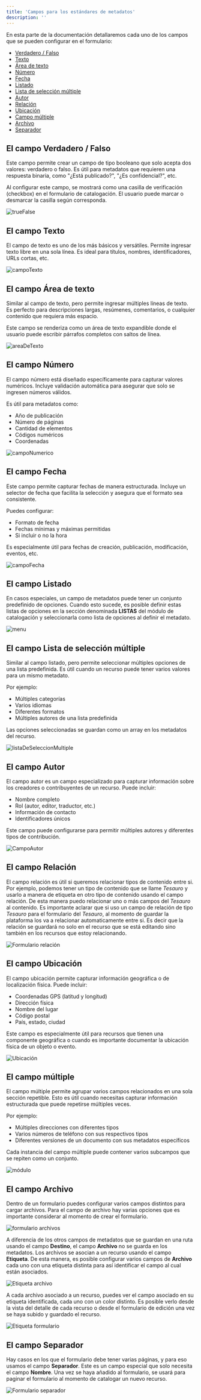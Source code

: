 ```yaml
---
title: 'Campos para los estándares de metadatos'
description: ''
---
```


En esta parte de la documentación detallaremos cada uno de los campos que se pueden configurar en el formulario:

- [Verdadero / Falso](#el-campo-verdadero--falso)
- [Texto](#el-campo-texto)
- [Área de texto](#el-campo-área-de-texto)
- [Número](#el-campo-número)
- [Fecha](#el-campo-fecha)
- [Listado](#el-campo-listado)
- [Lista de selección múltiple](#el-campo-lista-de-selección-múltiple)
- [Autor](#el-campo-autor)
- [Relación](#el-campo-relación)
- [Ubicación](#el-campo-ubicación)
- [Campo múltiple](#el-campo-múltiple)
- [Archivo](#el-campo-archivo)
- [Separador](#el-campo-separador)

## El campo Verdadero / Falso

Este campo permite crear un campo de tipo booleano que solo acepta dos valores: verdadero o falso. Es útil para metadatos que requieren una respuesta binaria, como "¿Está publicado?", "¿Es confidencial?", etc.

Al configurar este campo, se mostrará como una casilla de verificación (checkbox) en el formulario de catalogación. El usuario puede marcar o desmarcar la casilla según corresponda.

![trueFalse](/archihub.github.io/imagenes/truefalse.png)



## El campo Texto

El campo de texto es uno de los más básicos y versátiles. Permite ingresar texto libre en una sola línea. Es ideal para títulos, nombres, identificadores, URLs cortas, etc.

![campoTexto](/archihub.github.io/imagenes/campoTexto.png)


## El campo Área de texto

Similar al campo de texto, pero permite ingresar múltiples líneas de texto. Es perfecto para descripciones largas, resúmenes, comentarios, o cualquier contenido que requiera más espacio.

Este campo se renderiza como un área de texto expandible donde el usuario puede escribir párrafos completos con saltos de línea.

![areaDeTexto](/archihub.github.io/imagenes/areaDeTexto.png)

## El campo Número

El campo número está diseñado específicamente para capturar valores numéricos. Incluye validación automática para asegurar que solo se ingresen números válidos.

Es útil para metadatos como:
- Año de publicación
- Número de páginas
- Cantidad de elementos
- Códigos numéricos
- Coordenadas

![campoNumerico](/archihub.github.io/imagenes/campoNumerico.png)


## El campo Fecha

Este campo permite capturar fechas de manera estructurada. Incluye un selector de fecha que facilita la selección y asegura que el formato sea consistente.

Puedes configurar:
- Formato de fecha
- Fechas mínimas y máximas permitidas
- Si incluir o no la hora

Es especialmente útil para fechas de creación, publicación, modificación, eventos, etc.

![campoFecha](/archihub.github.io/imagenes/campoFecha.png)


## El campo Listado

En casos especiales, un campo de metadatos puede tener un conjunto predefinido de opciones. Cuando esto sucede, es posible definir estas listas de opciones en la sección denominada __LISTAS__ del módulo de catalogación y seleccionarla como lista de opciones al definir el metadato.

![menu](/archihub.github.io/imagenes/listados.png)

## El campo Lista de selección múltiple

Similar al campo listado, pero permite seleccionar múltiples opciones de una lista predefinida. Es útil cuando un recurso puede tener varios valores para un mismo metadato.

Por ejemplo:
- Múltiples categorías
- Varios idiomas
- Diferentes formatos
- Múltiples autores de una lista predefinida

Las opciones seleccionadas se guardan como un array en los metadatos del recurso.

![listaDeSeleccionMultiple](/archihub.github.io/imagenes/listaDeSeleccionMultiple.png)


## El campo Autor

El campo autor es un campo especializado para capturar información sobre los creadores o contribuyentes de un recurso. Puede incluir:
- Nombre completo
- Rol (autor, editor, traductor, etc.)
- Información de contacto
- Identificadores únicos

Este campo puede configurarse para permitir múltiples autores y diferentes tipos de contribución.

![CampoAutor](/archihub.github.io/imagenes/campoAuthor.png)


## El campo Relación

El campo relación es útil si queremos relacionar tipos de contenido entre si. Por ejemplo, podemos tener un tipo de contenido que se llame _Tesauro_ y usarlo a manera de etiqueta en otro tipo de contenido usando el campo relación. De esta manera puedo relacionar uno o más campos del _Tesauro_ al contenido. Es importante aclarar que si uso un campo de relación de tipo _Tesauro_ para el formulario del _Tesauro_, al momento de guardar la plataforma los va a relacionar automaticamente entre si. Es decir que la relación se guardará no solo en el recurso que se está editando sino también en los recursos que estoy relacionando.

![Formulario relación](/archihub.github.io/imagenes/formulario_relacion.png)

## El campo Ubicación

El campo ubicación permite capturar información geográfica o de localización física. Puede incluir:
- Coordenadas GPS (latitud y longitud)
- Dirección física
- Nombre del lugar
- Código postal
- País, estado, ciudad

Este campo es especialmente útil para recursos que tienen una componente geográfica o cuando es importante documentar la ubicación física de un objeto o evento.

![Ubicación](/archihub.github.io/imagenes/ubicacion.png)

## El campo múltiple

El campo múltiple permite agrupar varios campos relacionados en una sola sección repetible. Esto es útil cuando necesitas capturar información estructurada que puede repetirse múltiples veces.

Por ejemplo:
- Múltiples direcciones con diferentes tipos
- Varios números de teléfono con sus respectivos tipos
- Diferentes versiones de un documento con sus metadatos específicos

Cada instancia del campo múltiple puede contener varios subcampos que se repiten como un conjunto.

![módulo](/archihub.github.io/imagenes/multiple.png)


## El campo Archivo

Dentro de un formulario puedes configurar varios campos distintos para cargar archivos. Para el campo de archivo hay varias opciones que es importante considerar al momento de crear el formulario.

![formulario archivos](/archihub.github.io/imagenes/formulario_archivo.png)

A diferencia de los otros campos de metadatos que se guardan en una ruta usando el campo __Destino__, el campo __Archivo__ no se guarda en los metadatos. Los archivos se asocian a un recurso usando el campo __Etiqueta__. De esta manera, es posible configurar varios campos de __Archivo__ cada uno con una etiqueta distinta para así identificar el campo al cual están asociados.

![Etiqueta archivo](/archihub.github.io/imagenes/etiqueta_archivo.png)

A cada archivo asociado a un recurso, puedes ver el campo asociado en su etiqueta identificada, cada uno con un color distinto. Es posible verlo desde la vista del detalle de cada recurso o desde el formulario de edición una vez se haya subido y guardado el recurso.

![Etiqueta formulario](/archihub.github.io/imagenes/archivo_formulario.png)

## El campo Separador

Hay casos en los que el formulario debe tener varias páginas, y para eso usamos el campo __Separador__. Este es un campo especial que solo necesita el campo __Nombre__. Una vez se haya añadido al formulario, se usará para paginar el formulario al momento de catalogar un nuevo recurso.

![Formulario separador](/archihub.github.io/imagenes/formulario_separador.png)
